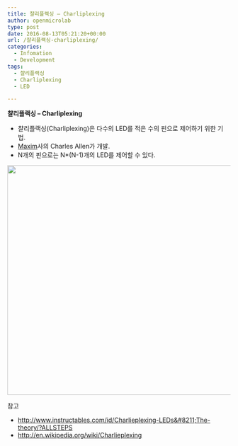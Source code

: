 ```yaml
---
title: 챨리플랙싱 – Charliplexing
author: openmicrolab
type: post
date: 2016-08-13T05:21:20+00:00
url: /챨리플랙싱-charliplexing/
categories:
  - Infomation
  - Development
tags:
  - 챨리플랙싱
  - Charliplexing
  - LED

---
```

**챨리플랙싱 &#8211; Charliplexing**

  * 챨리플랙싱(Charliplexing)은 다수의 LED를 적은 수의 핀으로 제어하기 위한 기법.
  * <a href="https://www.maximintegrated.com/en.html" target="_blank">Maxim</a>사의 Charles Allen가 개발.
  * N개의 핀으로는 N*(N-1)개의 LED를 제어할 수 있다.

<img loading="lazy" class="alignnone wp-image-3726" src="http://res.cloudinary.com/openmicrolab/image/upload/v1471065535/Charlieplexing_LED_rtwotx.png" width="609" height="519" /> 

참고

  * <a href="http://www.instructables.com/id/Charlieplexing-LEDs--The-theory/?ALLSTEPS" target="_blank">http://www.instructables.com/id/Charlieplexing-LEDs&#8211;The-theory/?ALLSTEPS</a>
  * <a href="http://en.wikipedia.org/wiki/Charlieplexing" target="_blank">http://en.wikipedia.org/wiki/Charlieplexing</a>